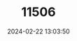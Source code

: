 ---
title: "11506"
category: "Leontopithecus rosalia"
draft: false
date: 2024-02-22 13:03:50
languages:
  Portuguese: ["Mico-leão-dourado", "Sauí-piranga"]
  French: ["Singe-lion", "Tamarin Soyeux"]
  English: ["Golden Lion Tamarin"]
---
